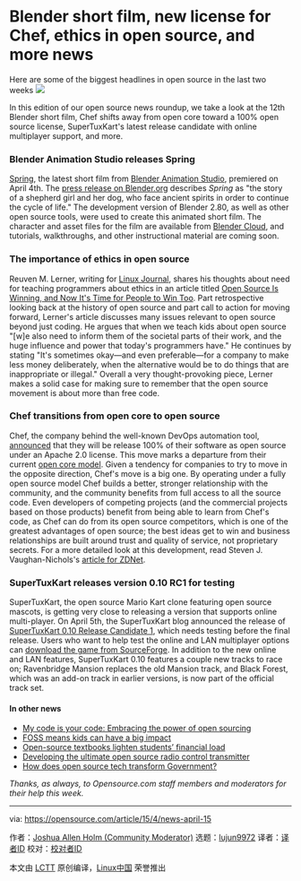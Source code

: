 [#]: collector: (lujun9972)
[#]: translator: ( )
[#]: reviewer: ( )
[#]: publisher: ( )
[#]: url: ( )
[#]: subject: (Blender short film, new license for Chef, ethics in open source, and more news)
[#]: via: (https://opensource.com/article/15/4/news-april-15)
[#]: author: (Joshua Allen Holm  https://opensource.com/users/holmja)

Blender short film, new license for Chef, ethics in open source, and more news
======
Here are some of the biggest headlines in open source in the last two
weeks
![][1]

In this edition of our open source news roundup, we take a look at the 12th Blender short film, Chef shifts away from open core toward a 100% open source license, SuperTuxKart's latest release candidate with online multiplayer support, and more.

### Blender Animation Studio releases Spring

[Spring][2], the latest short film from [Blender Animation Studio][3], premiered on April 4th. The [press release on Blender.org][4] describes _Spring_ as "the story of a shepherd girl and her dog, who face ancient spirits in order to continue the cycle of life." The development version of Blender 2.80, as well as other open source tools, were used to create this animated short film. The character and asset files for the film are available from [Blender Cloud][5], and tutorials, walkthroughs, and other instructional material are coming soon.

### The importance of ethics in open source

Reuven M. Lerner, writing for [Linux Journal][6], shares his thoughts about need for teaching programmers about ethics in an article titled [Open Source Is Winning, and Now It's Time for People to Win Too][7]. Part retrospective looking back at the history of open source and part call to action for moving forward, Lerner's article discusses many issues relevant to open source beyond just coding. He argues that when we teach kids about open source "[w]e also need to inform them of the societal parts of their work, and the huge influence and power that today's programmers have." He continues by stating "It's sometimes okay—and even preferable—for a company to make less money deliberately, when the alternative would be to do things that are inappropriate or illegal." Overall a very thought-provoking piece, Lerner makes a solid case for making sure to remember that the open source movement is about more than free code.

### Chef transitions from open core to open source

Chef, the company behind the well-known DevOps automation tool, [announced][8] that they will be release 100% of their software as open source under an Apache 2.0 license. This move marks a departure from their current [open core model][9]. Given a tendency for companies to try to move in the opposite direction, Chef's move is a big one. By operating under a fully open source model Chef builds a better, stronger relationship with the community, and the community benefits from full access to all the source code. Even developers of competing projects (and the commercial projects based on those products) benefit from being able to learn from Chef's code, as Chef can do from its open source competitors, which is one of the greatest advantages of open source; the best ideas get to win and business relationships are built around trust and quality of service, not proprietary secrets. For a more detailed look at this development, read Steven J. Vaughan-Nichols's [article for ZDNet][10].

### SuperTuxKart releases version 0.10 RC1 for testing

SuperTuxKart, the open source Mario Kart clone featuring open source mascots, is getting very close to releasing a version that supports online multi-player. On April 5th, the SuperTuxKart blog announced the release of [SuperTuxKart 0.10 Release Candidate 1][11], which needs testing before the final release. Users who want to help test the online and LAN multiplayer options can [download the game from SourceForge][12]. In addition to the new online and LAN features, SuperTuxKart 0.10 features a couple new tracks to race on; Ravenbridge Mansion replaces the old Mansion track, and Black Forest, which was an add-on track in earlier versions, is now part of the official track set.

#### In other news

  * [My code is your code: Embracing the power of open sourcing][13]
  * [FOSS means kids can have a big impact][14]
  * [Open-source textbooks lighten students’ financial load][15]
  * [Developing the ultimate open source radio control transmitter][16]
  * [How does open source tech transform Government?][17]



_Thanks, as always, to Opensource.com staff members and moderators for their help this week._

--------------------------------------------------------------------------------

via: https://opensource.com/article/15/4/news-april-15

作者：[Joshua Allen Holm (Community Moderator)][a]
选题：[lujun9972][b]
译者：[译者ID](https://github.com/译者ID)
校对：[校对者ID](https://github.com/校对者ID)

本文由 [LCTT](https://github.com/LCTT/TranslateProject) 原创编译，[Linux中国](https://linux.cn/) 荣誉推出

[a]: https://opensource.com/users/holmja
[b]: https://github.com/lujun9972
[1]: https://opensource.com/sites/default/files/styles/image-full-size/public/lead-images/weekly_news_roundup_tv.png?itok=B6PM4S1i
[2]: https://www.youtube.com/watch?v=WhWc3b3KhnY (Spring)
[3]: https://blender.studio/ (Blender Animation Studio)
[4]: https://www.blender.org/press/spring-open-movie/ (Spring Open Movie)
[5]: https://cloud.blender.org/p/spring/ (Spring on Blender Cloud)
[6]: https://www.linuxjournal.com/ (Linux Journal)
[7]: https://www.linuxjournal.com/content/open-source-winning-and-now-its-time-people-win-too (Open Source Is Winning, and Now It's Time for People to Win Too)
[8]: https://blog.chef.io/2019/04/02/chef-software-announces-the-enterprise-automation-stack/ (Introducing the New Chef: 100% Open, Always)
[9]: https://en.wikipedia.org/wiki/Open-core_model (Wikipedia: Open-core model)
[10]: https://www.zdnet.com/article/leading-devops-program-chef-goes-all-in-with-open-source/ (Leading DevOps program Chef goes all in with open source)
[11]: http://blog.supertuxkart.net/2019/04/supertuxkart-010-release-candidate-1.html (SuperTuxKart 0.10 Release Candidate 1 Released)
[12]: https://sourceforge.net/projects/supertuxkart/files/SuperTuxKart/0.10-rc1/ (SourceForge: SuperTuxKart)
[13]: https://www.forbes.com/sites/forbestechcouncil/2019/04/10/my-code-is-your-code-embracing-the-power-of-open-sourcing/ (My code is your code: Embracing the power of open sourcing)
[14]: https://www.linuxjournal.com/content/foss-means-kids-can-have-big-impact (FOSS means kids can have a big impact)
[15]: https://www.schoolnewsnetwork.org/2019/04/09/open-source-textbooks-lighten-students-financial-load/ (Open-source textbooks lighten students’ financial load)
[16]: https://hackaday.com/2019/04/03/developing-the-ultimate-open-source-radio-control-transmitter/ (Developing the ultimate open source radio control transmitter)
[17]: https://www.openaccessgovernment.org/open-source-tech-transform/62059/ (How does open source tech transform Government?)

